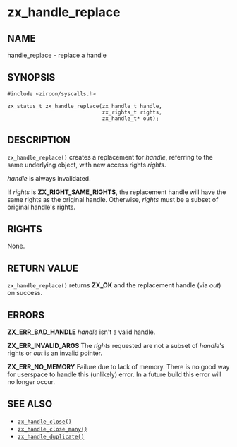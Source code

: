 # zx_handle_replace

## NAME

<!-- Updated by update-docs-from-abigen, do not edit. -->

handle_replace - replace a handle

## SYNOPSIS

<!-- Updated by update-docs-from-abigen, do not edit. -->

```
#include <zircon/syscalls.h>

zx_status_t zx_handle_replace(zx_handle_t handle,
                              zx_rights_t rights,
                              zx_handle_t* out);
```

## DESCRIPTION

`zx_handle_replace()` creates a replacement for *handle*, referring to
the same underlying object, with new access rights *rights*.

*handle* is always invalidated.

If *rights* is **ZX_RIGHT_SAME_RIGHTS**, the replacement handle will
have the same rights as the original handle. Otherwise, *rights* must be
a subset of original handle's rights.

## RIGHTS

<!-- Updated by update-docs-from-abigen, do not edit. -->

None.

## RETURN VALUE

`zx_handle_replace()` returns **ZX_OK** and the replacement handle (via *out*)
on success.

## ERRORS

**ZX_ERR_BAD_HANDLE**  *handle* isn't a valid handle.

**ZX_ERR_INVALID_ARGS**  The *rights* requested are not a subset of
*handle*'s rights or *out* is an invalid pointer.

**ZX_ERR_NO_MEMORY**  Failure due to lack of memory.
There is no good way for userspace to handle this (unlikely) error.
In a future build this error will no longer occur.

## SEE ALSO

 - [`zx_handle_close()`]
 - [`zx_handle_close_many()`]
 - [`zx_handle_duplicate()`]

<!-- References updated by update-docs-from-abigen, do not edit. -->

[`zx_handle_close()`]: handle_close.md
[`zx_handle_close_many()`]: handle_close_many.md
[`zx_handle_duplicate()`]: handle_duplicate.md

